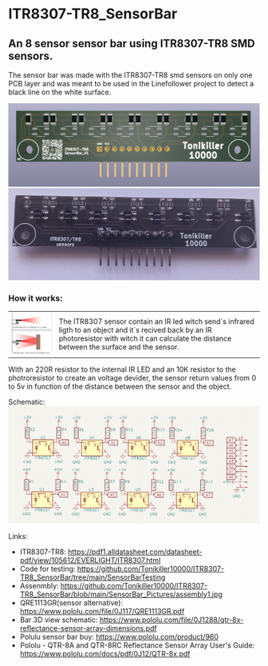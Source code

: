 # ITR8307-TR8_SensorBar
## An 8 sensor sensor bar using ITR8307-TR8 SMD sensors.
The sensor bar was made with the ITR8307-TR8 smd sensors on only one PCB layer and was meant to be used in the Linefollower project to detect a black line on the white surface. 

<img src="https://github.com/Tonikiller10000/ITR8307-TR8_SensorBar/blob/main/SensorBar_Pictures/se1.png"/>
<img src="https://github.com/Tonikiller10000/ITR8307-TR8_SensorBar/blob/main/SensorBar_Pictures/bar1.jpg"/>


### How it works:

<table>
  <tr>
    <td><img src="https://github.com/Tonikiller10000/ITR8307-TR8_SensorBar/blob/main/SensorBar_Pictures/IR1.png"/></td heigth=300>
    <td> The ITR8307 sensor contain an IR led witch send`s infrared ligth to an object and it`s recived back by an IR photoresistor with witch it can calculate the distance between the surface and the sensor.</td>
  </tr>
 </table>

With an 220R resistor to the internal IR LED and an 10K resistor to the photroresistor to create an voltage devider, the sensor return values from 0 to 5v in function of the distance between the sensor and the object. 

Schematic:
<img src="https://github.com/Tonikiller10000/ITR8307-TR8_SensorBar/blob/main/SensorBar_Pictures/se.png"/>

Links:
- ITR8307-TR8: https://pdf1.alldatasheet.com/datasheet-pdf/view/105612/EVERLIGHT/ITR8307.html
- Code for testing: https://github.com/Tonikiller10000/ITR8307-TR8_SensorBar/tree/main/SensorBarTesting
- Assenmbly: https://github.com/Tonikiller10000/ITR8307-TR8_SensorBar/blob/main/SensorBar_Pictures/assembly1.jpg
- QRE1113GR(sensor alternative): https://www.pololu.com/file/0J117/QRE1113GR.pdf
- Bar 3D view schematic: https://www.pololu.com/file/0J1288/qtr-8x-reflectance-sensor-array-dimensions.pdf 
- Polulu sensor bar buy: https://www.pololu.com/product/960
- Pololu - QTR-8A and QTR-8RC Reflectance Sensor Array User's Guide: https://www.pololu.com/docs/pdf/0J12/QTR-8x.pdf











